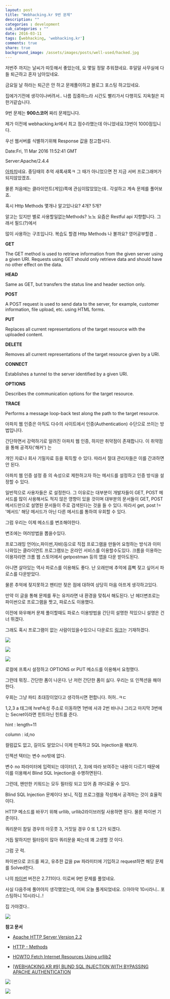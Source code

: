 ```yaml
---
layout: post
title: "Webhacking.kr 9번 문제"
description: ""
categories : development
sub_categories : ""
date: 2016-03-11
tags: [webhacking, 'webhacking.kr']
comments: true
share: true
background_image: /assets/images/posts/well-used/hacked.jpg
---
```


저번주 까지는 날씨가 따듯해서 좋았는데, 요 몇일 정말 추워졌네요. 후덜덜 사무실에 다들 퇴근하고 혼자 남아있네요.

금요일 날 하라는 퇴근은 안 하고 문제풀이하고 블로그 포스팅 하고있네요.

집에가기전에 생각이나버려서.. 나름 집중하느라 시간도 빨리가서 다행히도 지옥철은 피한거같습니다.

  

9번 문제는 **900스코어** 짜리 문제입니다.

제가 이전에 webhacking.kr에서 최고 점수라했는데 아니었네요.13번이 1000점입니다.

우선 웹서버를 식별하기위해 Response 값을 참고합시다.

  

Date:Fri, 11 Mar 2016 11:52:41 GMT

Server:Apache/2.4.4

  

[아파치](http://www.apache.org/)네요. 중딩때의 추억 새록새록ㅋ 그 때가 아니었으면 전 지금 서버 프로그래머가
되지않았겠죠.

물론 처음에는 클라이언트(게임)쪽에 관심이많았었는데.. 각설하고 계속 문제를 풀어보죠.

혹시 Http Methods 몇개나 알고있나요? 4개? 5개?

알고는 있지만 별로 사용할일없는Methods? 노노 요즘은 Restful api 지향합니다. 그래서 필드(?)에서

많이 사용하는 구조입니다. 복습도 할겸 Http Methods 나 볼까요? 영어공부할겸 ..

  

**GET**

The GET method is used to retrieve information from the given server using a
given URI. Requests using GET should only retrieve data and should have no
other effect on the data.

**HEAD**

Same as GET, but transfers the status line and header section only.

**POST**

A POST request is used to send data to the server, for example, customer
information, file upload, etc. using HTML forms.

**PUT**

Replaces all current representations of the target resource with the uploaded
content.

**DELETE**

Removes all current representations of the target resource given by a URI.

**CONNECT**

Establishes a tunnel to the server identified by a given URI.

**OPTIONS**

Describes the communication options for the target resource.

**TRACE**

Performs a message loop-back test along the path to the target resource.

  

아파치 웹 인증은 아직도 다수의 사이트에서 인증(Authentication) 수단으로 쓰이는 방법입니다.

간단하면서 강력하기로 알려진 아파치 웹 인증, 하지만 취약점이 존재합니다. 이 취약점을 통해 공격자('해커') 는

개인 자료나 회사 기밀자료 등을 획득할 수 있다. 따라서 절대 관리자들은 이를 간과하면 안 된다.

아파치 웹 인증 설정 중 <Limit></Limit>의 속성으로 제한하고자 하는 메서드를 설정하고 인증 방식을 설정할 수 있다.

일반적으로 사용자들은 <Limit GET POST>로 설정한다. 그 이유로는 대부분이 개발자들이 GET, POST 메서드를 많이 사용해서도
적지 않은 영향이 있을 것이며 대부분의 문서들이 GET, POST 메서드만으로 설명된 문서들이 주로 검색된다는 것을 들 수 있다. 따라서
get, post != '메서드' 해당 메서드가 아닌 다른 메서드를 통하여 우회할 수 있다.

  

그럼 우리는 이제 메소드를 변조해야한다.

변조에는 여러방법을 뽑을수있다.

  

프로그래밍 언어(c,파이썬,자바)등으로 직접 프로그램을 만들어 요청하는 방식과 이미 나와있는 클라이언트 프로그램또는 온라인 서비스를
이용할수도있다. 크롬을 이용하는 이용자라면 크롬 웹 스토어에서 getpostman 등의 앱을 다운 받아도된다.

아니면 살아있는 역사 파로스를 이용해도 좋다. 난 오래만에 추억에 흠뻑 젖고 싶어서 파로스를 다운받았다.

물론 추억에 젖지못하고 팬티만 젖은 점에 대하여 상당히 마음 아프게 생각하고있다.

만약 이 글을 통해 문제를 푸는 유저라면 내 환경을 맞춰서 해도된다. 난 헤더변조로는 파이썬으로 프로그램을 짯고, 파로스도 이용했다.

이전에 와우해커 문제 풀이할때도 파로스 이용방법을 간단히 설명한 적있으니 설명은 건너 뛰겠다.

그래도 혹시 프로그램이 없는 사람이있을수있으니 다운로드 [링크](https://sourceforge.net/projects/paros/)는
기재하겠다.

  

  

![](/assets/images/posts/518/2474623A56E2B0F830BB41.PNG)

  

  

  

![](/assets/images/posts/518/251F313456E2B89E10F645.PNG)

  

  

![](/assets/images/posts/518/2679CC3A56E2BA0918EE54.JPEG)

  

  

  

로컬에 프록시 설정하고 OPTIONS or PUT 메소드를 이용해서 요청했다.

그런데 뭐징.. 간단한 폼이 나온다. 난 저런 간단한 폼이 싫다. 우리는 또 인젝션을 해야한다.

우회는 그냥 파티 초대장이었다고 생각하시면 편합니다. 허허..ㅋㄷ

1,2,3 a 태그에 href속성 주소로 이동하면 1번에 사과 2번 바나나 그리고 마지막 3번에는 Secret이라면 힌트아닌 힌트를 준다.

  

hint : length=11

column : id,no

  

컬럼값도 없고, 길이도 알았으니 이제 만족하고 SQL Injection을 해보자.

인젝션 텍터는 변수 no밖에 없다.

변수 no 파라미터에 입력되는 데이터(1, 2, 3)에 따라 보여주는 내용이 다르기 때문에 이를 이용해서 Blind SQL
Injection을 수행하면된다.

그런데, 왠만한 키워드는 모두 필터링 되고 있어 좀 까다로울 수 있다.

  

Blind SQL Injection 문제이다 보니, 직접 프로그램을 작성해서 공격하는 것이 효율적이다.

HTTP 메소드를 바꾸기 위해 urllib, urllib2라이브러릴 사용하면 된다. 물론 파이썬 기준이다.

쿼리문이 참일 경우의 아웃풋 3, 거짓일 경우 0 또 1,2가 되겠다.

거듭 말하지만 필터링이 많아 쿼리문을 짜는데 꽤 고생할 것 이다.

  

그럼 굿 럭.

  

파이썬으로 코드를 짜고, 유추한 값을 pw 파라미터에 기입하고 request하면 해당 문제를 Solved한다.

나의 [파이썬](https://www.python.org/) 버전은 2.7.11이다. 이로써 9번 문제를 풀었네요.

사실 다음주에 풀어야지 생각했었는데, 어찌 오늘 풀게되었네요. 으아아악 10시라니.. 포스팅하니 10시라니..!

집 가야겠다..

  

  

![](/assets/images/posts/518/2271C24056E2C05433E3E0.JPEG)

  

  

  

  

**참고 문서**

  * [Apache HTTP Server Version 2.2](https://httpd.apache.org/docs/2.2/ko/howto/auth.html)

  * [HTTP - Methods](http://www.tutorialspoint.com/http/http_methods.htm)

  * [HOWTO Fetch Internet Resources Using urllib2](https://docs.python.org/2/howto/urllib2.html)

  * [[WEBHACKING.KR #9] BLIND SQL INJECTION WITH BYPASSING APACHE AUTHENTICATION](http://xiphiasilver.co-story.net/hack3r/?p=1112)

  

  

![](/assets/images/posts/518/27494C3356E2B98B23D5B5.JPEG)

  

  

  

![](/assets/images/posts/518/2121FD3456E2B89E0E725A.PNG)

  

  

  

